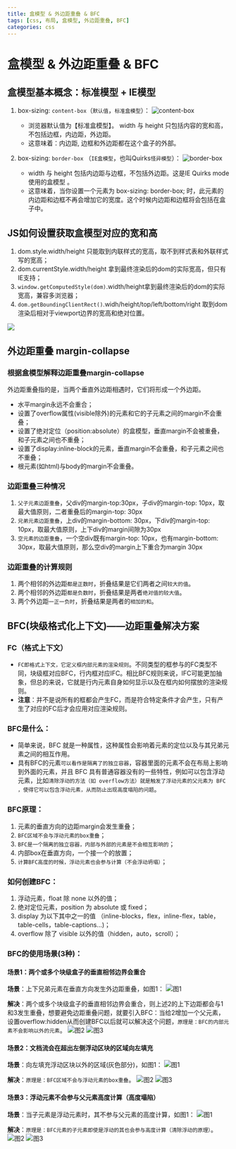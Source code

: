 ```yaml
---
title: 盒模型 & 外边距重叠 & BFC
tags: [css, 布局, 盒模型, 外边距重叠, BFC]
categories: css
---
```


# 盒模型 & 外边距重叠 & BFC

## 盒模型基本概念：标准模型 + IE模型

1. box-sizing: `content-box`（`默认值`，`标准盒模型`）：
 ![content-box](./images/content-box.png)
    - 浏览器默认值为【标准盒模型】。 width 与 height 只包括内容的宽和高， 不包括边框，内边距，外边距。
    - 这意味着：内边距, 边框和外边距都在这个盒子的外部。

2. box-sizing: `border-box` （`IE盒模型`，也叫Quirks`怪异模型`）：
  ![border-box](./images/border-box.png)
    - width 与 height 包括内边距与边框，不包括外边距。这是IE Quirks mode使用的盒模型 。
    - 这意味着，当你设置一个元素为 box-sizing: border-box; 时，此元素的内边距和边框不再会增加它的宽度。这个时候内边距和边框将会包括在盒子中。

## JS如何设置获取盒模型对应的宽和高
1. dom.style.width/height 只能取到内联样式的宽高，取不到样式表和外联样式写的宽高；
2. dom.currentStyle.width/height 拿到最终渲染后的dom的实际宽高，但只有IE支持；
3. `window.getComputedStyle(dom)`.width/height拿到最终渲染后的dom的实际宽高，兼容多浏览器；
4. `dom.getBoundingClientRect()`.widh/height/top/left/bottom/right 取到dom渲染后相对于viewport边界的宽高和绝对位置。

![](./images/layout-3-col-01.png)

## 外边距重叠 margin-collapse

### 根据盒模型解释边距重叠margin-collapse

外边距重叠指的是，当两个垂直外边距相遇时，它们将形成一个外边距。
- 水平margin永远不会重合；
- 设置了overflow属性(visible除外)的元素和它的子元素之间的margin不会重叠；
- 设置了绝对定位（position:absolute）的盒模型，垂直margin不会被重叠，和子元素之间也不重叠；
- 设置了display:inline-block的元素，垂直margin不会重叠，和子元素之间也不重叠；
- 根元素(如html)与body的margin不会重叠。

### 边距重叠三种情况

1. `父子元素边距重叠`，父div的margin-top:30px，子div的margin-top: 10px，取最大值原则，二者重叠后的margin-top: 30px
2. `兄弟元素边距重叠`，上div的margin-bottom: 30px，下div的margin-top: 10px，取最大值原则，上下div的margin间隙为30px
3. `空元素的边距重叠`，一个空div既有margin-top: 10px，也有margin-bottom: 30px，取最大值原则，那么空div的margin上下重合为margin 30px

### 边距重叠的计算规则
1. 两个相邻的外边距`都是正数时`，折叠结果是它们两者之间`较大的值`。
2. 两个相邻的外边距`都是负数时`，折叠结果是两者`绝对值的较大值`。
3. 两个外边距`一正一负时`，折叠结果是两者的`相加的和`。

## BFC(块级格式化上下文)——边距重叠解决方案

### FC（格式上下文）
- `FC即格式上下文，它定义框内部元素的渲染规则`。不同类型的框参与的FC类型不同，块级框对应BFC，行内框对应IFC。相比BFC规则来说，IFC可能更加抽象，但总的来说，它就是行内元素自身如何显示以及在框内如何摆放的渲染规则。
- **注意**：并不是说所有的框都会产生FC，而是符合特定条件才会产生，只有产生了对应的FC后才会应用对应渲染规则。

### BFC是什么：
- 简单来说，BFC 就是一种属性，这种属性会影响着元素的定位以及与其兄弟元素之间的相互作用。
- 具有BFC的元素`可以看作是隔离了的独立容器`，容器里面的元素不会在布局上影响到外面的元素，并且 BFC 具有普通容器没有的一些特性，例如可以包含浮动元素，比如`清除浮动的方法（如 overflow方法）就是触发了浮动元素的父元素为 BFC ，使得它可以包含浮动元素，从而防止出现高度塌陷的问题`。

### BFC原理：
1. 元素的垂直方向的边距margin会发生重叠；
2. `BFC区域不会与浮动元素的box重叠`；
3. `BFC是一个隔离的独立容器，内部与外部的元素是不会相互影响的`；
4. 内部box在垂直方向，一个接一个的放置；
5. `计算BFC高度的时候，浮动元素也会参与计算（不会浮动坍塌）`；

### 如何创建BFC：
1. 浮动元素，float 除 none 以外的值；
2. 绝对定位元素，position 为 absolute 或 fixed；
3. display 为以下其中之一的值 （inline-blocks，flex，inline-flex，table，table-cells，table-captions...)；
4. overflow 除了 visible 以外的值（hidden，auto，scroll）；

### BFC的使用场景(3种)：

#### 场景1：两个或多个块级盒子的垂直相邻边界会重合

**场景**：上下兄弟元素在垂直方向发生外边距重叠，如图1：
![图1](./images/BFC-1-01.png)

**解决**：两个或多个块级盒子的垂直相邻边界会重合，则上述2的上下边距都会与1和3发生重叠，想要避免边距重叠问题，就要引入BFC：当给2增加一个父元素，设置overflow:hidden从而创建BFC以后就可以解决这个问题，`原理是：BFC的内部元素不会影响以外的元素`。
![图2](./images/BFC-1-02.png)
![图3](./images/BFC-1-03.png)

#### 场景2：文档流会在超出左侧浮动区块的区域向左填充

**场景**：向左填充浮动区块以外的区域(灰色部分)，如图1：
![图1](./images/BFC-2-01.png)

**解决**：`原理是：BFC区域不会与浮动元素的box重叠`。
![图2](./images/BFC-2-02.png)
![图3](./images/BFC-2-03.png)

#### 场景3：浮动元素不会参与父元素高度计算（高度塌陷）

**场景**：当子元素是浮动元素时，其不参与父元素的高度计算，如图1：
![图1](./images/BFC-3-01.png)

**解决**：`原理是：BFC元素的子元素即使是浮动的其也会参与高度计算（清除浮动的原理）`。
![图2](./images/BFC-3-02.png)
![图3](./images/BFC-3-03.png)

